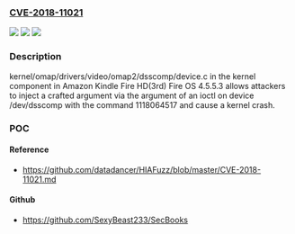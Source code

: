 ### [CVE-2018-11021](https://cve.mitre.org/cgi-bin/cvename.cgi?name=CVE-2018-11021)
![](https://img.shields.io/static/v1?label=Product&message=n%2Fa&color=blue)
![](https://img.shields.io/static/v1?label=Version&message=n%2Fa&color=blue)
![](https://img.shields.io/static/v1?label=Vulnerability&message=n%2Fa&color=brighgreen)

### Description

kernel/omap/drivers/video/omap2/dsscomp/device.c in the kernel component in Amazon Kindle Fire HD(3rd) Fire OS 4.5.5.3 allows attackers to inject a crafted argument via the argument of an ioctl on device /dev/dsscomp with the command 1118064517 and cause a kernel crash.

### POC

#### Reference
- https://github.com/datadancer/HIAFuzz/blob/master/CVE-2018-11021.md

#### Github
- https://github.com/SexyBeast233/SecBooks

